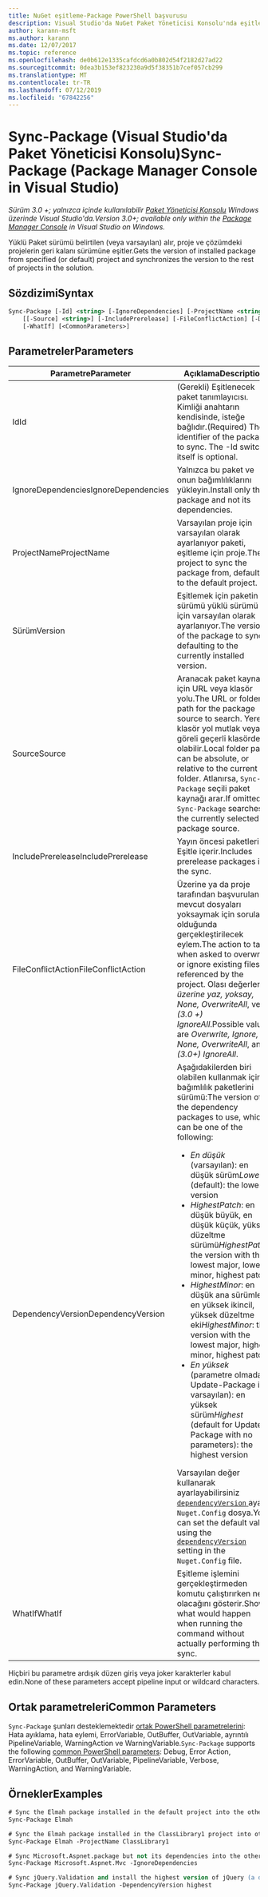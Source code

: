 ```yaml
---
title: NuGet eşitleme-Package PowerShell başvurusu
description: Visual Studio'da NuGet Paket Yöneticisi Konsolu'nda eşitleme-Package PowerShell komutunu referansı.
author: karann-msft
ms.author: karann
ms.date: 12/07/2017
ms.topic: reference
ms.openlocfilehash: de0b612e1335cafdcd6a0b802d54f2182d27ad22
ms.sourcegitcommit: 0dea3b153ef823230a9d5f38351b7cef057cb299
ms.translationtype: MT
ms.contentlocale: tr-TR
ms.lasthandoff: 07/12/2019
ms.locfileid: "67842256"
---
```

# <a name="sync-package-package-manager-console-in-visual-studio"></a><span data-ttu-id="1d21d-103">Sync-Package (Visual Studio'da Paket Yöneticisi Konsolu)</span><span class="sxs-lookup"><span data-stu-id="1d21d-103">Sync-Package (Package Manager Console in Visual Studio)</span></span>

<span data-ttu-id="1d21d-104">*Sürüm 3.0 +; yalnızca içinde kullanılabilir [Paket Yöneticisi Konsolu](package-manager-console.md) Windows üzerinde Visual Studio'da.*</span><span class="sxs-lookup"><span data-stu-id="1d21d-104">*Version 3.0+; available only within the [Package Manager Console](package-manager-console.md) in Visual Studio on Windows.*</span></span>

<span data-ttu-id="1d21d-105">Yüklü Paket sürümü belirtilen (veya varsayılan) alır, proje ve çözümdeki projelerin geri kalanı sürümüne eşitler.</span><span class="sxs-lookup"><span data-stu-id="1d21d-105">Gets the version of installed package from specified (or default) project and synchronizes the version to the rest of projects in the solution.</span></span>

## <a name="syntax"></a><span data-ttu-id="1d21d-106">Sözdizimi</span><span class="sxs-lookup"><span data-stu-id="1d21d-106">Syntax</span></span>

```ps
Sync-Package [-Id] <string> [-IgnoreDependencies] [-ProjectName <string>] [[-Version] <string>]
    [[-Source] <string>] [-IncludePrerelease] [-FileConflictAction] [-DependencyVersion]
    [-WhatIf] [<CommonParameters>]
```

## <a name="parameters"></a><span data-ttu-id="1d21d-107">Parametreler</span><span class="sxs-lookup"><span data-stu-id="1d21d-107">Parameters</span></span>

| <span data-ttu-id="1d21d-108">Parametre</span><span class="sxs-lookup"><span data-stu-id="1d21d-108">Parameter</span></span> | <span data-ttu-id="1d21d-109">Açıklama</span><span class="sxs-lookup"><span data-stu-id="1d21d-109">Description</span></span> |
| --- | --- |
| <span data-ttu-id="1d21d-110">Id</span><span class="sxs-lookup"><span data-stu-id="1d21d-110">Id</span></span> | <span data-ttu-id="1d21d-111">(Gerekli) Eşitlenecek paket tanımlayıcısı. Kimliği anahtarın kendisinde, isteğe bağlıdır.</span><span class="sxs-lookup"><span data-stu-id="1d21d-111">(Required) The identifier of the package to sync. The -Id switch itself is optional.</span></span> |
| <span data-ttu-id="1d21d-112">IgnoreDependencies</span><span class="sxs-lookup"><span data-stu-id="1d21d-112">IgnoreDependencies</span></span> | <span data-ttu-id="1d21d-113">Yalnızca bu paket ve onun bağımlılıklarını yükleyin.</span><span class="sxs-lookup"><span data-stu-id="1d21d-113">Install only this package and not its dependencies.</span></span> |
| <span data-ttu-id="1d21d-114">ProjectName</span><span class="sxs-lookup"><span data-stu-id="1d21d-114">ProjectName</span></span> | <span data-ttu-id="1d21d-115">Varsayılan proje için varsayılan olarak ayarlanıyor paketi, eşitleme için proje.</span><span class="sxs-lookup"><span data-stu-id="1d21d-115">The project to sync the package from, defaulting to the default  project.</span></span> |
| <span data-ttu-id="1d21d-116">Sürüm</span><span class="sxs-lookup"><span data-stu-id="1d21d-116">Version</span></span> | <span data-ttu-id="1d21d-117">Eşitlemek için paketin sürümü yüklü sürümü için varsayılan olarak ayarlanıyor.</span><span class="sxs-lookup"><span data-stu-id="1d21d-117">The version of the package to sync, defaulting to the currently installed version.</span></span> |
| <span data-ttu-id="1d21d-118">Source</span><span class="sxs-lookup"><span data-stu-id="1d21d-118">Source</span></span> | <span data-ttu-id="1d21d-119">Aranacak paket kaynağı için URL veya klasör yolu.</span><span class="sxs-lookup"><span data-stu-id="1d21d-119">The URL or folder path for the package source to search.</span></span> <span data-ttu-id="1d21d-120">Yerel klasör yol mutlak veya göreli geçerli klasörde olabilir.</span><span class="sxs-lookup"><span data-stu-id="1d21d-120">Local folder paths can be absolute, or relative to the current folder.</span></span> <span data-ttu-id="1d21d-121">Atlanırsa, `Sync-Package` seçili paket kaynağı arar.</span><span class="sxs-lookup"><span data-stu-id="1d21d-121">If omitted, `Sync-Package` searches the currently selected package source.</span></span> |
| <span data-ttu-id="1d21d-122">IncludePrerelease</span><span class="sxs-lookup"><span data-stu-id="1d21d-122">IncludePrerelease</span></span> | <span data-ttu-id="1d21d-123">Yayın öncesi paketleri Eşitle içerir.</span><span class="sxs-lookup"><span data-stu-id="1d21d-123">Includes prerelease packages in the sync.</span></span> |
| <span data-ttu-id="1d21d-124">FileConflictAction</span><span class="sxs-lookup"><span data-stu-id="1d21d-124">FileConflictAction</span></span> | <span data-ttu-id="1d21d-125">Üzerine ya da proje tarafından başvurulan mevcut dosyaları yoksaymak için sorulan olduğunda gerçekleştirilecek eylem.</span><span class="sxs-lookup"><span data-stu-id="1d21d-125">The action to take when asked to overwrite or ignore existing files referenced by the project.</span></span> <span data-ttu-id="1d21d-126">Olası değerler *üzerine yaz, yoksay, None, OverwriteAll*, ve *(3.0 +)* *IgnoreAll*.</span><span class="sxs-lookup"><span data-stu-id="1d21d-126">Possible values are *Overwrite, Ignore, None, OverwriteAll*, and *(3.0+)* *IgnoreAll*.</span></span> |
| <span data-ttu-id="1d21d-127">DependencyVersion</span><span class="sxs-lookup"><span data-stu-id="1d21d-127">DependencyVersion</span></span> | <span data-ttu-id="1d21d-128">Aşağıdakilerden biri olabilen kullanmak için bağımlılık paketlerini sürümü:</span><span class="sxs-lookup"><span data-stu-id="1d21d-128">The version of the dependency packages to use, which can be one of the following:</span></span><br/><ul><li><span data-ttu-id="1d21d-129">*En düşük* (varsayılan): en düşük sürüm</span><span class="sxs-lookup"><span data-stu-id="1d21d-129">*Lowest* (default): the lowest version</span></span></li><li><span data-ttu-id="1d21d-130">*HighestPatch*: en düşük büyük, en düşük küçük, yüksek düzeltme sürümü</span><span class="sxs-lookup"><span data-stu-id="1d21d-130">*HighestPatch*: the version with the lowest major, lowest minor, highest patch</span></span></li><li><span data-ttu-id="1d21d-131">*HighestMinor*: en düşük ana sürümle, en yüksek ikincil, yüksek düzeltme eki</span><span class="sxs-lookup"><span data-stu-id="1d21d-131">*HighestMinor*: the version with the lowest major, highest minor, highest patch</span></span></li><li><span data-ttu-id="1d21d-132">*En yüksek* (parametre olmadan Update-Package için varsayılan): en yüksek sürüm</span><span class="sxs-lookup"><span data-stu-id="1d21d-132">*Highest* (default for Update-Package with no parameters): the highest version</span></span></li></ul><span data-ttu-id="1d21d-133">Varsayılan değer kullanarak ayarlayabilirsiniz [ `dependencyVersion` ](../reference/nuget-config-file.md#config-section) ayarı `Nuget.Config` dosya.</span><span class="sxs-lookup"><span data-stu-id="1d21d-133">You can set the default value using the [`dependencyVersion`](../reference/nuget-config-file.md#config-section) setting in the `Nuget.Config` file.</span></span> |
| <span data-ttu-id="1d21d-134">WhatIf</span><span class="sxs-lookup"><span data-stu-id="1d21d-134">WhatIf</span></span> | <span data-ttu-id="1d21d-135">Eşitleme işlemini gerçekleştirmeden komutu çalıştırırken ne olacağını gösterir.</span><span class="sxs-lookup"><span data-stu-id="1d21d-135">Shows what would happen when running the command without actually performing the sync.</span></span> |

<span data-ttu-id="1d21d-136">Hiçbiri bu parametre ardışık düzen giriş veya joker karakterler kabul edin.</span><span class="sxs-lookup"><span data-stu-id="1d21d-136">None of these parameters accept pipeline input or wildcard characters.</span></span>

## <a name="common-parameters"></a><span data-ttu-id="1d21d-137">Ortak parametreleri</span><span class="sxs-lookup"><span data-stu-id="1d21d-137">Common Parameters</span></span>

<span data-ttu-id="1d21d-138">`Sync-Package` şunları desteklemektedir [ortak PowerShell parametrelerini](http://go.microsoft.com/fwlink/?LinkID=113216): Hata ayıklama, hata eylemi, ErrorVariable, OutBuffer, OutVariable, ayrıntılı PipelineVariable, WarningAction ve WarningVariable.</span><span class="sxs-lookup"><span data-stu-id="1d21d-138">`Sync-Package` supports the following [common PowerShell parameters](http://go.microsoft.com/fwlink/?LinkID=113216): Debug, Error Action, ErrorVariable, OutBuffer, OutVariable, PipelineVariable, Verbose, WarningAction, and WarningVariable.</span></span>

## <a name="examples"></a><span data-ttu-id="1d21d-139">Örnekler</span><span class="sxs-lookup"><span data-stu-id="1d21d-139">Examples</span></span>

```ps
# Sync the Elmah package installed in the default project into the other projects in the solution
Sync-Package Elmah

# Sync the Elmah package installed in the ClassLibrary1 project into other projects in the solution
Sync-Package Elmah -ProjectName ClassLibrary1

# Sync Microsoft.Aspnet.package but not its dependencies into the other projects in the solution
Sync-Package Microsoft.Aspnet.Mvc -IgnoreDependencies

# Sync jQuery.Validation and install the highest version of jQuery (a dependency) from the package source    
Sync-Package jQuery.Validation -DependencyVersion highest
```
